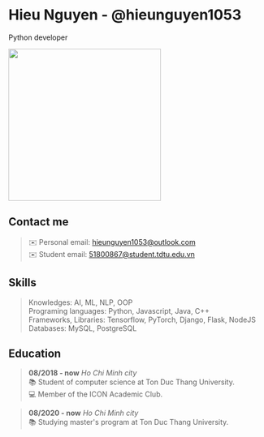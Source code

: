 Hieu Nguyen - @hieunguyen1053
=============================
Python developer

<img width="300" width="300" src="https://scontent-xsp1-3.xx.fbcdn.net/v/t1.6435-9/117340848_2623161844603080_2496004396830420397_n.jpg?_nc_cat=107&ccb=1-3&_nc_sid=174925&_nc_ohc=NNiFSpxNL_kAX-2GURn&_nc_ht=scontent-xsp1-3.xx&oh=018a4c15207f5f13ee12b7811f359e57&oe=60CB0516">

Contact me
-----------
> ✉️ Personal email: [hieunguyen1053@outlook.com](mailto:hieunguyen1053@outlook.com) \
> ✉️ Student email: [51800867@student.tdtu.edu.vn](mailto:51800867@student.tdtu.edu.vn)

Skills
------
> Knowledges: AI, ML, NLP, OOP \
> Programing languages: Python, Javascript, Java, C++ \
> Frameworks, Libraries: Tensorflow, PyTorch, Django, Flask, NodeJS \
> Databases: MySQL, PostgreSQL

Education
---------
> **08/2018 - now** _Ho Chi Minh city_ \
> 📚 Student of computer science at Ton Duc Thang University. \
> 💻 Member of the ICON Academic Club.

> **08/2020 - now** _Ho Chi Minh city_ \
> 📚 Studying master's program at Ton Duc Thang University.

